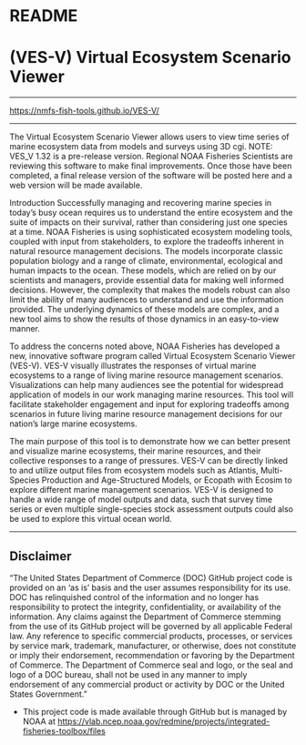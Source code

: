 # README

# (VES-V) Virtual Ecosystem Scenario Viewer

**************

https://nmfs-fish-tools.github.io/VES-V/



************
The Virtual Ecosystem Scenario Viewer allows users to view time series of marine ecosystem data from models and surveys using 3D cgi.
NOTE: VES_V 1.32 is a pre-release version. Regional NOAA Fisheries Scientists are reviewing this software to make final improvements. Once those have been completed, a final release version of the software will be posted here and a web version will be made available.

Introduction
Successfully managing and recovering marine species in today’s busy ocean requires us to understand the entire ecosystem and the suite of impacts on their survival, rather than considering just one species at a time. NOAA Fisheries is using sophisticated ecosystem modeling tools, coupled with input from stakeholders, to explore the tradeoffs inherent in natural resource management decisions. The models incorporate classic population biology and a range of climate, environmental, ecological and human impacts to the ocean. These models, which are relied on by our scientists and managers, provide essential data for making well informed decisions. However, the complexity that makes the models robust can also limit the ability of many audiences to understand and use the information provided. The underlying dynamics of these models are complex, and a new tool aims to show the results of those dynamics in an easy-to-view manner.

To address the concerns noted above, NOAA Fisheries has developed a new, innovative software program called Virtual Ecosystem Scenario Viewer (VES-V). VES-V visually illustrates the responses of virtual marine ecosystems to a range of living marine resource management scenarios. Visualizations can help many audiences see the potential for widespread application of models in our work managing marine resources. This tool will facilitate stakeholder engagement and input for exploring tradeoffs among scenarios in future living marine resource management decisions for our nation’s large marine ecosystems.

The main purpose of this tool is to demonstrate how we can better present and visualize marine ecosystems, their marine resources, and their collective responses to a range of pressures. VES-V can be directly linked to and utilize output files from ecosystem models such as Atlantis, Multi-Species Production and Age-Structured Models, or Ecopath with Ecosim to explore different marine management scenarios. VES-V is designed to handle a wide range of model outputs and data, such that survey time series or even multiple single-species stock assessment outputs could also be used to explore this virtual ocean world.


**************



## Disclaimer

“The United States Department of Commerce (DOC) GitHub project code is provided on an ‘as is’ basis and the user assumes responsibility for its use. DOC has relinquished control of the information and no longer has responsibility to protect the integrity, confidentiality, or availability of the information. Any claims against the Department of Commerce stemming from the use of its GitHub project will be governed by all applicable Federal law. Any reference to specific commercial products, processes, or services by service mark, trademark, manufacturer, or otherwise, does not constitute or imply their endorsement, recommendation or favoring by the Department of Commerce. The Department of Commerce seal and logo, or the seal and logo of a DOC bureau, shall not be used in any manner to imply endorsement of any commercial product or activity by DOC or the United States Government.”

- This project code is made available through GitHub but is managed by NOAA at
 https://vlab.ncep.noaa.gov/redmine/projects/integrated-fisheries-toolbox/files
